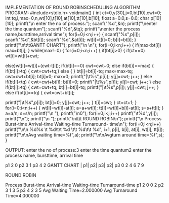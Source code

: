 IMPLEMENTATION OF ROUND ROBINSCHEDULING
ALGORITHM
PROGRAM:
#include<stdio.h> voidmain()
{
int ct=0,y[30],j=0,bt[10],cwt=0; int tq,i,max=0,n,wt[10],t[10],at[10],tt[10],b[10]; float a=0.0,s=0.0;
char p[10][10];
printf("\n enter the no of process:"); scanf("%d",&n);
printf("\nenter the time quantum"); scanf("%d",&tq);
printf("\nenter the process name,bursttime,arrival time");
for(i=0;i<n;i++)
{
scanf("%s",p[i]);
scanf("%d",&bt[i]); scanf("%d",&at[i]); wt[i]=t[i]=0; b[i]=bt[i];
}
printf("\n\t\tGANTT CHART"); printf("\n	\n"); for(i=0;i<n;i++)
{
if(max<bt[i])
max=bt[i];
}
while(max!=0)
{
for(i=0;i<n;i++)
{
if(bt[i]>0)
{
if(ct==0)
wt[i]=wt[i]+cwt;
 
else}wt[i]=wt[i]+(cwt-t[i]);
if(bt[i]==0) cwt=cwt+0;
else if(bt[i]==max)
{
if(bt[i]>tq)
{
cwt=cwt+tq;}
else
{
} 
bt[i]=bt[i]-tq; max=max-tq;
cwt=cwt+bt[i]; bt[i]=0; max=0;
printf("|\t%s",p[i]); y[j]=cwt;
j++;
}
else if(bt[i]<tq)
{
cwt=cwt+bt[i]; bt[i]=0; printf("|\t%s",p[i]); y[j]=cwt;
j++;
}
else if(bt[i]>tq)
{
cwt=cwt+tq; bt[i]=bt[i]-tq;
printf("|\t%s",p[i]); y[j]=cwt;
j++;
}
else if(bt[i]==tq)
{
cwt=cwt+bt[i];
 


printf("|\t%s",p[i]); bt[i]=0; y[j]=cwt; j++;
}
t[i]=cwt;
}
ct=ct+1;
}
for(i=0;i<n;i++)
{
wt[i]=wt[i]-at[i]; a=a+wt[i]; tt[i]=wt[i]+b[i]-at[i]; s=s+tt[i];
}
a=a/n; s=s/n; printf("\n	");
printf("\n0"); for(i=0;i<j;i++)
printf("\t%d",y[i]); printf("\n");
printf("\n	"); printf("\n\t\t ROUND ROBIN\n");
printf("\n	Process	Burst-time	Arrival-time	Waiting-time	Turnaround- time\n");
for(i=0;i<n;i++)
printf("\n\n %d%s \t %d\t\t %d \t\t %d\t\t %d", i+1, p[i], b[i], at[i], wt[i], tt[i]);
printf("\n\nAvg waiting time=%f",a); printf("\n\nAvgturn around time=%f",s);
}
 


OUTPUT:
enter the no of process:3 enter the time quantum2
enter the process name, bursttime, arrival time

p1	2	0
p2	3	1
p3	4	2
GANTT CHART
|	p1|	p2|	p3|	p2|	p3
0	2	4	6	7	9

ROUND ROBIN

Process	Burst-time	Arrival-time	Waiting-time	Turnaround-time
p1	2	0	0	2
p2	3	1	3	5
p3	4	2	3	5
Avg Waiting Time=2.000000 Avg Turnaround Time=4.000000

